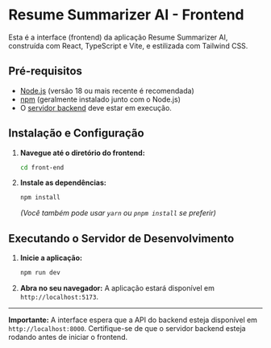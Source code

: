 # Resume Summarizer AI - Frontend

Esta é a interface (frontend) da aplicação Resume Summarizer AI, construída com React, TypeScript e Vite, e estilizada com Tailwind CSS.

## Pré-requisitos

- [Node.js](https://nodejs.org/) (versão 18 ou mais recente é recomendada)
- [npm](https://www.npmjs.com/) (geralmente instalado junto com o Node.js)
- O [servidor backend]((https://github.com/ResumeParser/back-end)) deve estar em execução.

## Instalação e Configuração

1.  **Navegue até o diretório do frontend:**
    ```bash
    cd front-end
    ```

2.  **Instale as dependências:**
    ```bash
    npm install
    ```
    *(Você também pode usar `yarn` ou `pnpm install` se preferir)*

## Executando o Servidor de Desenvolvimento

1.  **Inicie a aplicação:**
    ```bash
    npm run dev
    ```

2.  **Abra no seu navegador:**
    A aplicação estará disponível em `http://localhost:5173`.

---

**Importante:** A interface espera que a API do backend esteja disponível em `http://localhost:8000`. Certifique-se de que o servidor backend esteja rodando antes de iniciar o frontend.
